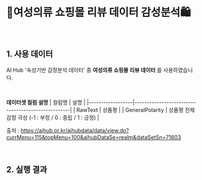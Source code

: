 # 👗여성의류 쇼핑몰 리뷰 데이터 감성분석🛍️

<br>

## 1. 사용 데이터
AI Hub '속성기반 감정분석 데이터' 중 **여성의류 쇼핑몰 리뷰 데이터** 를 사용하였습니다.

<br>

**데이터셋 컬럼 설명** 
| 컬럼명           | 설명                                                |
|------------------|---------------------------------------------------|
| RawText          | 상품평                                             |
| GeneralPolarity  | 상품평 전체 감정 극성 (-1 : 부정 / 0 : 중립 / 1 : 긍정) |

출처 : https://aihub.or.kr/aihubdata/data/view.do?currMenu=115&topMenu=100&aihubDataSe=realm&dataSetSn=71603

<br>

## 2. 실행 결과
